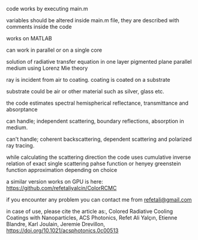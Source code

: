 code works by executing main.m

variables should be altered inside main.m file, they are described with comments inside the code

works on MATLAB

can work in parallel or on a single core

solution of radiative transfer equation in one layer pigmented plane parallel medium using Lorenz Mie theory

ray is incident from air to coating. coating is coated on a substrate

substrate could be air or other material such as silver, glass etc.

the code estimates spectral hemispherical reflectance, transmittance and absorptance

can handle; independent scattering, boundary reflections, absorption in medium. 

can't handle; coherent backscattering, dependent scattering and polarized ray tracing.

while calculating the scattering direction the code uses cumulative inverse relation of exact single scattering pahse function or henyey greenstein function approximation depending on choice 

a similar version works on GPU is here: https://github.com/refetaliyalcin/ColorRCMC

if you encounter any problem you can contact me from refetali@gmail.com

in case of use, please cite the article as:, Colored Radiative Cooling Coatings with Nanoparticles, ACS Photonics, Refet Ali Yalçın, Etienne Blandre, Karl Joulain, Jeremie Drevillon, https://doi.org/10.1021/acsphotonics.0c00513
